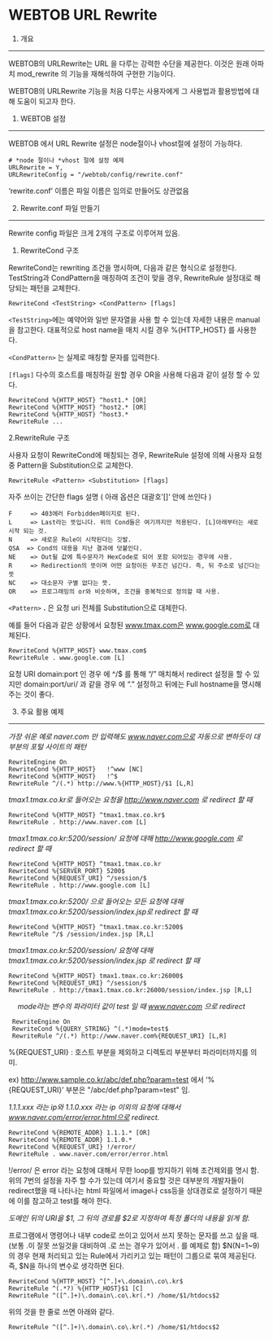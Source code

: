 WEBTOB URL Rewrite
===========

1. 개요
-------
WEBTOB의 URLRewrite는 URL 을 다루는 강력한 수단을 제공한다. 이것은 원래 아파치 mod_rewrite 의 기능을 재해석하여 구현한 기능이다. 

WEBTOB의 URLRewrite 기능을 처음 다루는 사용자에게 그 사용법과 활용방법에 대해 도움이 되고자 한다.




1. WEBTOB 설정
--------------
WEBTOB 에서 URL Rewrite 설정은 node절이나 vhost절에 설정이 가능하다.

    # *node 절이나 *vhost 절에 설정 예제
    URLRewrite = Y,
    URLRewriteConfig = "/webtob/config/rewrite.conf"
‘rewrite.conf’ 이름은 파일 이름은 임의로 만들어도 상관없음



2. Rewrite.conf 파일 만들기
------------------------


Rewrite config 파일은 크게 2개의 구조로 이루어져 있음.

1. RewriteCond 구조

RewriteCond는 rewriting 조건을 명시하며, 다음과 같은 형식으로 설정한다. 
TestString과 CondPattern을 매칭하여 조건이 맞을 경우, RewriteRule 설정대로 해당되는 패턴을 교체한다.

    RewriteCond <TestString> <CondPattern> [flags]



`<TestString>`에는 예약어와 일반 문자열을 사용 할 수 있는데 자세한 내용은 manual을 참고한다. 대표적으로 host name을 매치 시킬 경우 %{HTTP_HOST} 를 사용한다.

`<CondPattern>` 는 실제로 매칭할 문자를 입력한다.

`[flags]` 다수의 호스트를 매칭하길 원할 경우 OR을 사용해 다음과 같이 설정 할 수 있다.

	RewriteCond %{HTTP_HOST} ^host1.* [OR]
	RewriteCond %{HTTP_HOST} ^host2.* [OR]
	RewriteCond %{HTTP_HOST} ^host3.*
	RewriteRule ...

2.RewriteRule 구조 

사용자 요청이 RewriteCond에 매칭되는 경우, RewriteRule 설정에 의해 사용자 요청 중 Pattern을 Substitution으로 교체한다.

	RewriteRule <Pattern> <Substitution> [flags]

자주 쓰이는 간단한 flags 설명 ( 아래 옵션은 대괄호’[]’ 안에 쓰인다 )

	F     => 403에러 Forbidden페이지로 된다. 
	L     => Last라는 뜻입니다. 위의 Cond들은 여기까지만 적용된다. [L]아래부터는 새로 시작 되는 것. 
	N     => 새로운 Rule이 시작된다는 깃발. 
	QSA  => Cond의 대용을 지난 결과에 덧붙인다. 
	NE    => Out될 값에 특수문자가 HexCode로 되어 포함 되어있는 경우에 사용. 
	R     => Redirection의 뜻이며 어떤 요청이든 무조건 넘긴다. 즉, 뒤 주소로 넘긴다는 뜻 
	NC    => 대소문자 구별 없다는 뜻. 
	OR    => 프로그래밍의 or와 비슷하며, 조건을 중복적으로 정의할 때 사용.


`<Pattern>` **.** 은 요청 uri 전체를 Substitution으로 대체한다.

예를 들어 다음과 같은 상황에서 요청된 www.tmax.com은 www.google.com로 대체된다.

	RewriteCond %{HTTP_HOST} www.tmax.com$ 
	RewriteRule . www.google.com [L]

요청 URI domain:port 인 경우 <Pattern>에 ^/$ 를 통해 “/” 매치해서 redirect 설정을 할 수 있지만 domain:port/uri/ 과 같을 경우 <Pattern>에 “.” 설정하고 뒤에는 Full hostname을 명시해주는 것이 좋다.




3. 주요 활용 예제
-------------------


*가장 쉬운 예로 naver.com 만 입력해도 www.naver.com으로 자동으로 변하듯이 대부분의 포털 사이트의 패턴*


	RewriteEngine On
	RewriteCond %{HTTP_HOST}   !^www [NC]
	RewriteCond %{HTTP_HOST}   !^$
	RewriteRule ^/(.*) http://www.%{HTTP_HOST}/$1 [L,R]



*tmax1.tmax.co.kr로 들어오는 요청을 http://www.naver.com 로 redirect 할 때*

	RewriteCond %{HTTP_HOST} ^tmax1.tmax.co.kr$
	RewriteRule . http://www.naver.com [L]


*tmax1.tmax.co.kr:5200/session/ 요청에 대해 http://www.google.com 로 redirect 할 때*

	RewriteCond %{HTTP_HOST} ^tmax1.tmax.co.kr
	RewriteCond %{SERVER_PORT} 5200$
	RewriteCond %{REQUEST_URI} ^/session/$
	RewriteRule . http://www.google.com [L]


*tmax1.tmax.co.kr:5200/ 으로 들어오는 모든 요청에 대해 tmax1.tmax.co.kr:5200/session/index.jsp로 redirect 할 때*

	RewriteCond %{HTTP_HOST} ^tmax1.tmax.co.kr:5200$
	RewriteRule ^/$ /session/index.jsp [R,L]


*tmax1.tmax.co.kr:5200/session/ 요청에 대해 tmax1.tmax.co.kr:5200/session/index.jsp 로 redirect 할 때*

	RewriteCond %{HTTP_HOST} tmax1.tmax.co.kr:26000$
	RewriteCond %{REQUEST_URI} ^/session/$
	RewriteRule . http://tmax1.tmax.co.kr:26000/session/index.jsp [R,L]
 
*mode라는 변수의 파라미터 값이 test 일 때 www.naver.com 으로 redirect*

	 RewriteEngine On
	 RewriteCond %{QUERY_STRING} ^(.*)mode=test$
	 RewriteRule ^/(.*) http://www.naver.com%{REQUEST_URI} [L,R]

%{REQUEST_URI} : 호스트 부분을 제외하고 디렉토리 부분부터 파라미터까지를 의미.

ex) http://www.sample.co.kr/abc/def.php?param=test 에서 ‘%{REQUEST_URI}’ 부분은 "/abc/def.php?param=test" 임.

*1.1.1.xxx 라는 ip와 1.1.0.xxx 라는 ip 이외의 요청에 대해서 www.naver.com/error/error.html으로 redirect.*

	RewriteCond %{REMOTE_ADDR} 1.1.1.* [OR]
	RewriteCond %{REMOTE_ADDR} 1.1.0.* 
	RewriteCond %{REQUEST_URI} !/error/
	RewriteRule . www.naver.com/error/error.html

!/error/  은 error 라는 요청에 대해서 무한 loop를 방지하기 위해 조건제외를 명시 함.
위의 7번의 설정을 자주 할 수가 있는데 여기서 중요할 것은 대부분의 개발자들이 redirect했을 때 나타나는 html 파일에서 image나 css등을 상대경로로 설정하기 때문에 이를 참고하고 test를 해야 한다.


*도메인 뒤의 URI을 $1, 그 뒤의 경로를 $2로 지정하여 특정 폴더의 내용을 읽게 함.*

프로그램에서 명령어나 내부 code로 쓰이고 있어서 쓰지 못하는 문자를 쓰고 싶을 때. 
(보통 .이 잘못 쓰일것을 대비하여 \.로 쓰는 경우가 있어서 \. 를 예제로 함)
$N(N=1~9)의 경우 현재 처리되고 있는 Rule에서 가리키고 있는 패턴이 그룹으로 묶여 제공된다.
즉, $N을 하나의 변수로 생각하면 된다.

	RewriteCond %{HTTP_HOST} ^[^.]+\.domain\.co\.kr$
	RewriteRule ^(.*?) %{HTTP_HOST}$1 [C]
	RewriteRule ^([^.]+)\.domain\.co\.kr(.*) /home/$1/htdocs$2

위의 것을 한 줄로 쓰면 아래와 같다.

	RewriteRule ^([^.]+)\.domain\.co\.kr(.*) /home/$1/htdocs$2


